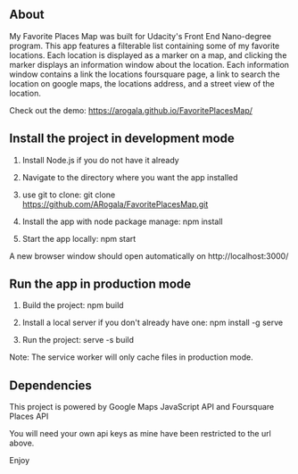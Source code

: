 
## About

My Favorite Places Map was built for Udacity's Front End Nano-degree program. This app features a filterable list containing some of my favorite locations. Each location is displayed as a marker on a map, and clicking the marker displays an information window about the location. Each information window contains a link the locations foursquare page, a link to search the location on google maps, the locations address, and a street view of the location.

Check out the demo: https://arogala.github.io/FavoritePlacesMap/

## Install the project in development mode

1. Install Node.js if you do not have it already

2. Navigate to the directory where you want the app installed

3. use git to clone: git clone https://github.com/ARogala/FavoritePlacesMap.git

4. Install the app with node package manage: npm install

5. Start the app locally: npm start

A new browser window should open automatically on http://localhost:3000/

## Run the app in production mode

1. Build the project: npm build

2. Install a local server if you don't already have one: npm install -g serve

3. Run the project: serve -s build

Note: The service worker will only cache files in production mode.

## Dependencies

This project is powered by Google Maps JavaScript API and Foursquare Places API

You will need your own api keys as mine have been restricted to the url above.


Enjoy


